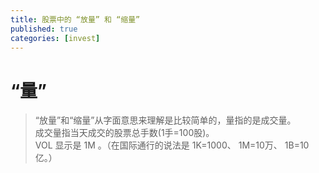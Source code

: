 ```yaml
---
title: 股票中的 “放量” 和 “缩量”
published: true
categories: [invest]
---
```


# “量”
> “放量”和“缩量”从字面意思来理解是比较简单的，量指的是成交量。  
> 成交量指当天成交的股票总手数(1手=100股)。   
> VOL 显示是 1M 。（在国际通行的说法是 1K=1000、 1M=10万、 1B=10亿。）